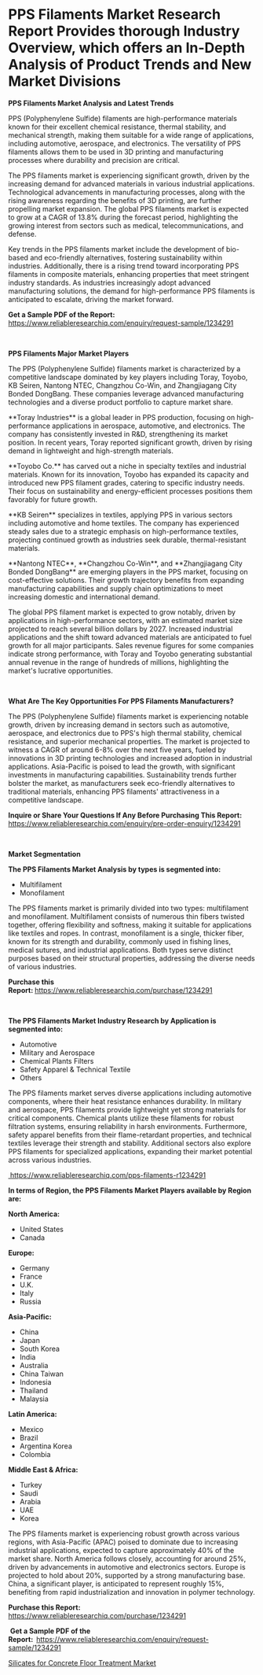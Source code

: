 <p><h1>PPS Filaments Market Research Report Provides thorough Industry Overview, which offers an In-Depth Analysis of Product Trends and New Market Divisions</h1></p><p><strong>PPS Filaments Market Analysis and Latest Trends</strong></p>
<p><p>PPS (Polyphenylene Sulfide) filaments are high-performance materials known for their excellent chemical resistance, thermal stability, and mechanical strength, making them suitable for a wide range of applications, including automotive, aerospace, and electronics. The versatility of PPS filaments allows them to be used in 3D printing and manufacturing processes where durability and precision are critical. </p><p>The PPS filaments market is experiencing significant growth, driven by the increasing demand for advanced materials in various industrial applications. Technological advancements in manufacturing processes, along with the rising awareness regarding the benefits of 3D printing, are further propelling market expansion. The global PPS filaments market is expected to grow at a CAGR of 13.8% during the forecast period, highlighting the growing interest from sectors such as medical, telecommunications, and defense.</p><p>Key trends in the PPS filaments market include the development of bio-based and eco-friendly alternatives, fostering sustainability within industries. Additionally, there is a rising trend toward incorporating PPS filaments in composite materials, enhancing properties that meet stringent industry standards. As industries increasingly adopt advanced manufacturing solutions, the demand for high-performance PPS filaments is anticipated to escalate, driving the market forward.</p></p>
<p><strong>Get a Sample PDF of the Report:&nbsp;</strong> <a href="https://www.reliableresearchiq.com/enquiry/request-sample/1234291?utm_campaign=3132&utm_medium=2&utm_source=Github&utm_content=ia&utm_term=03042025&utm_id=pps-filaments">https://www.reliableresearchiq.com/enquiry/request-sample/1234291</a></p>
<p>&nbsp;</p>
<p><strong>PPS Filaments Major Market Players</strong></p>
<p><p>The PPS (Polyphenylene Sulfide) filaments market is characterized by a competitive landscape dominated by key players including Toray, Toyobo, KB Seiren, Nantong NTEC, Changzhou Co-Win, and Zhangjiagang City Bonded DongBang. These companies leverage advanced manufacturing technologies and a diverse product portfolio to capture market share.</p><p>**Toray Industries** is a global leader in PPS production, focusing on high-performance applications in aerospace, automotive, and electronics. The company has consistently invested in R&D, strengthening its market position. In recent years, Toray reported significant growth, driven by rising demand in lightweight and high-strength materials.</p><p>**Toyobo Co.** has carved out a niche in specialty textiles and industrial materials. Known for its innovation, Toyobo has expanded its capacity and introduced new PPS filament grades, catering to specific industry needs. Their focus on sustainability and energy-efficient processes positions them favorably for future growth.</p><p>**KB Seiren** specializes in textiles, applying PPS in various sectors including automotive and home textiles. The company has experienced steady sales due to a strategic emphasis on high-performance textiles, projecting continued growth as industries seek durable, thermal-resistant materials.</p><p>**Nantong NTEC**, **Changzhou Co-Win**, and **Zhangjiagang City Bonded DongBang** are emerging players in the PPS market, focusing on cost-effective solutions. Their growth trajectory benefits from expanding manufacturing capabilities and supply chain optimizations to meet increasing domestic and international demand.</p><p>The global PPS filament market is expected to grow notably, driven by applications in high-performance sectors, with an estimated market size projected to reach several billion dollars by 2027. Increased industrial applications and the shift toward advanced materials are anticipated to fuel growth for all major participants. Sales revenue figures for some companies indicate strong performance, with Toray and Toyobo generating substantial annual revenue in the range of hundreds of millions, highlighting the market's lucrative opportunities.</p></p>
<p>&nbsp;</p>
<p><strong>What Are The Key Opportunities For PPS Filaments Manufacturers?</strong></p>
<p><p>The PPS (Polyphenylene Sulfide) filaments market is experiencing notable growth, driven by increasing demand in sectors such as automotive, aerospace, and electronics due to PPS's high thermal stability, chemical resistance, and superior mechanical properties. The market is projected to witness a CAGR of around 6-8% over the next five years, fueled by innovations in 3D printing technologies and increased adoption in industrial applications. Asia-Pacific is poised to lead the growth, with significant investments in manufacturing capabilities. Sustainability trends further bolster the market, as manufacturers seek eco-friendly alternatives to traditional materials, enhancing PPS filaments' attractiveness in a competitive landscape.</p></p>
<p><strong>Inquire or Share Your Questions If Any Before Purchasing This Report:</strong> <a href="https://www.reliableresearchiq.com/enquiry/pre-order-enquiry/1234291?utm_campaign=3132&utm_medium=2&utm_source=Github&utm_content=ia&utm_term=03042025&utm_id=pps-filaments">https://www.reliableresearchiq.com/enquiry/pre-order-enquiry/1234291</a></p>
<p>&nbsp;</p>
<p><strong>Market Segmentation</strong></p>
<p><strong>The PPS Filaments Market Analysis by types is segmented into:</strong></p>
<p><ul><li>Multifilament</li><li>Monofilament</li></ul></p>
<p><p>The PPS filaments market is primarily divided into two types: multifilament and monofilament. Multifilament consists of numerous thin fibers twisted together, offering flexibility and softness, making it suitable for applications like textiles and ropes. In contrast, monofilament is a single, thicker fiber, known for its strength and durability, commonly used in fishing lines, medical sutures, and industrial applications. Both types serve distinct purposes based on their structural properties, addressing the diverse needs of various industries.</p></p>
<p><strong>Purchase this Report:&nbsp;</strong><a href="https://www.reliableresearchiq.com/purchase/1234291?utm_campaign=3132&utm_medium=2&utm_source=Github&utm_content=ia&utm_term=03042025&utm_id=pps-filaments">https://www.reliableresearchiq.com/purchase/1234291</a></p>
<p>&nbsp;</p>
<p><strong>The PPS Filaments Market Industry Research by Application is segmented into:</strong></p>
<p><ul><li>Automotive</li><li>Military and Aerospace</li><li>Chemical Plants Filters</li><li>Safety Apparel & Technical Textile</li><li>Others</li></ul></p>
<p><p>The PPS filaments market serves diverse applications including automotive components, where their heat resistance enhances durability. In military and aerospace, PPS filaments provide lightweight yet strong materials for critical components. Chemical plants utilize these filaments for robust filtration systems, ensuring reliability in harsh environments. Furthermore, safety apparel benefits from their flame-retardant properties, and technical textiles leverage their strength and stability. Additional sectors also explore PPS filaments for specialized applications, expanding their market potential across various industries.</p></p>
<p><a href="https://www.reliableresearchiq.com/pps-filaments-r1234291?utm_campaign=3132&utm_medium=2&utm_source=Github&utm_content=ia&utm_term=03042025&utm_id=pps-filaments">&nbsp;https://www.reliableresearchiq.com/pps-filaments-r1234291</a></p>
<p><strong>In terms of Region, the PPS Filaments Market Players available by Region are:</strong></p>
<p>
    <p> <strong> North America: </strong>
        <ul>
            <li>United States</li>
            <li>Canada</li>
        </ul>
        </p> 
    <p> <strong> Europe: </strong>
        <ul>
            <li>Germany</li>
            <li>France</li>
            <li>U.K.</li>
            <li>Italy</li>
            <li>Russia</li>
        </ul>
        </p> 
    <p> <strong> Asia-Pacific: </strong>
        <ul>
            <li>China</li>
            <li>Japan</li>
            <li>South Korea</li>
            <li>India</li>
            <li>Australia</li>
            <li>China Taiwan</li>
            <li>Indonesia</li>
            <li>Thailand</li>
            <li>Malaysia</li>
        </ul>
        </p> 
    <p> <strong> Latin America: </strong>
        <ul>
            <li>Mexico</li>
            <li>Brazil</li>
            <li>Argentina Korea</li>
            <li>Colombia</li>
        </ul>
        </p> 
    <p> <strong> Middle East & Africa: </strong>
        <ul>
            <li>Turkey</li>
            <li>Saudi</li>
            <li>Arabia</li>
            <li>UAE</li>
            <li>Korea</li>
        </ul>
    </p>
    </p>
<p><p>The PPS filaments market is experiencing robust growth across various regions, with Asia-Pacific (APAC) poised to dominate due to increasing industrial applications, expected to capture approximately 40% of the market share. North America follows closely, accounting for around 25%, driven by advancements in automotive and electronics sectors. Europe is projected to hold about 20%, supported by a strong manufacturing base. China, a significant player, is anticipated to represent roughly 15%, benefiting from rapid industrialization and innovation in polymer technology.</p></p>
<p><strong>Purchase this Report: </strong><a href="https://www.reliableresearchiq.com/purchase/1234291?utm_campaign=3132&utm_medium=2&utm_source=Github&utm_content=ia&utm_term=03042025&utm_id=pps-filaments">https://www.reliableresearchiq.com/purchase/1234291</a></p>
<p>&nbsp;<strong>Get a Sample PDF of the Report:&nbsp;&nbsp;</strong><a href="https://www.reliableresearchiq.com/enquiry/request-sample/1234291?utm_campaign=3132&utm_medium=2&utm_source=Github&utm_content=ia&utm_term=03042025&utm_id=pps-filaments">https://www.reliableresearchiq.com/enquiry/request-sample/1234291</a></p>
<p><strong></strong></p>
<p><p><a href="https://github.com/jhamygunler/Market-Research-Report-List-1/blob/main/silicates-for-concrete-floor-treatment-market.md?utm_campaign=3132&utm_medium=2&utm_source=Github&utm_content=ia&utm_term=03042025&utm_id=pps-filaments">Silicates for Concrete Floor Treatment Market</a></p></p>